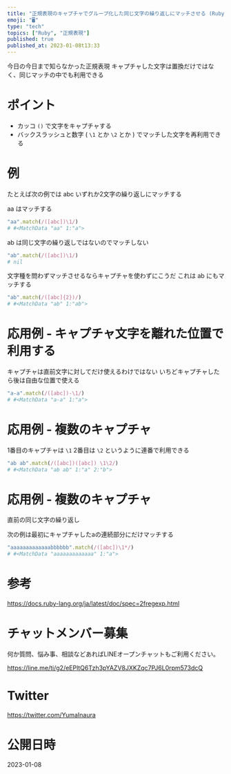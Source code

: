 ```yaml
---
title: "正規表現のキャプチャでグループ化した同じ文字の繰り返しにマッチさせる (Ruby)"
emoji: "🖥"
type: "tech"
topics: ["Ruby", "正規表現"]
published: true
published_at: 2023-01-08t13:33
---
```


今日の今日まで知らなかった正規表現
キャプチャした文字は置換だけではなく、同じマッチの中でも利用できる

# ポイント

- カッコ `()` で文字をキャプチャする
- バックスラッシュと数字 ( `\1` とか `\2` とか ) でマッチした文字を再利用できる

# 例

たとえば次の例では abc いずれか2文字の繰り返しにマッチする

aa はマッチする

```rb
"aa".match(/([abc])\1/)
# #<MatchData "aa" 1:"a">
```

ab は同じ文字の繰り返しではないのでマッチしない

```rb
"ab".match(/([abc])\1/)
# nil
```

文字種を問わずマッチさせるならキャプチャを使わずにこうだ
これは ab にもマッチする

```rb
"ab".match(/([abc]{2})/)
# #<MatchData "ab" 1:"ab">
```

# 応用例 - キャプチャ文字を離れた位置で利用する

キャプチャは直前文字に対してだけ使えるわけではない
いちどキャプチャしたら後は自由な位置で使える

```rb
"a-a".match(/([abc])-\1/)
# #<MatchData "a-a" 1:"a">
```

# 応用例 - 複数のキャプチャ

1番目のキャプチャは `\1`
2番目は `\2` というように連番で利用できる

```rb
"ab ab".match(/([abc])([abc]) \1\2/)
# #<MatchData "ab ab" 1:"a" 2:"b">
```

# 応用例 - 複数のキャプチャ

直前の同じ文字の繰り返し

次の例は最初にキャプチャしたaの連続部分にだけマッチする

```rb
"aaaaaaaaaaaaabbbbbb".match(/([abc])\1*/)
# #<MatchData "aaaaaaaaaaaaa" 1:"a">
```

# 参考

https://docs.ruby-lang.org/ja/latest/doc/spec=2fregexp.html


# チャットメンバー募集


何か質問、悩み事、相談などあればLINEオープンチャットもご利用ください。

https://line.me/ti/g2/eEPltQ6Tzh3pYAZV8JXKZqc7PJ6L0rpm573dcQ


# Twitter

https://twitter.com/YumaInaura


# 公開日時

2023-01-08
